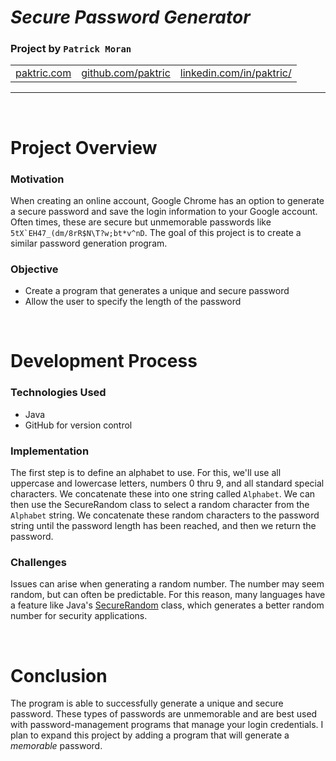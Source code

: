 # *Secure Password Generator*
### Project by **`Patrick Moran`**

<table>
    <tr>
        <td><a href="http://www.paktric.com/">paktric.com</a></td>
        <td><a href="https://www.github.com/paktric/">github.com/paktric</a></td>
        <td><a href="https://www.linkedin.com/in/paktric/">linkedin.com/in/paktric/</a></td>
    </tr>
</table>

---

<br />

# Project Overview
### Motivation
When creating an online account, Google Chrome has an option to generate a secure password and save the login information to your Google account. Often times, these are secure but unmemorable passwords like ```5tX`EH47_(dm/8rR$N\T?w;bt*v^nD```. The goal of this project is to create a similar password generation program.

### Objective
- Create a program that generates a unique and secure password
- Allow the user to specify the length of the password

<br />

# Development Process
### Technologies Used
- Java
- GitHub for version control

### Implementation
The first step is to define an alphabet to use. For this, we'll use all uppercase and lowercase letters, numbers 0 thru 9, and all standard special characters. We concatenate these into one string called `Alphabet`. We can then use the SecureRandom class to select a random character from the `Alphabet` string. We concatenate these random characters to the password string until the password length has been reached, and then we return the password.

### Challenges
Issues can arise when generating a random number. The number may seem random, but can often be predictable. For this reason, many languages have a feature like Java's [SecureRandom](https://docs.oracle.com/javase/8/docs/api/java/security/SecureRandom.html) class, which generates a better random number for security applications.

<br />

# Conclusion
The program is able to successfully generate a unique and secure password. These types of passwords are unmemorable and are best used with password-management programs that manage your login credentials. I plan to expand this project by adding a program that will generate a *memorable* password.
